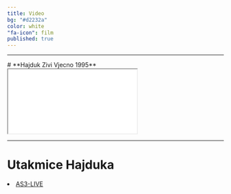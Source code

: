 ```yaml
---
title: Video
bg: "#d2232a"
color: white
"fa-icon": film
published: true
---
```

<hr>
# **Hajduk Zivi Vjecno 1995**

<div class="icontain"><iframe src="//www.youtube.com/embed/zr1gVdwDPSE" allowfullscreen></iframe></div>

<hr>

<div class="aligncenter">
     <script type="text/javascript">
       	amzn_assoc_ad_type = "banner";
	amzn_assoc_marketplace = "amazon";
	amzn_assoc_region = "US";
	amzn_assoc_placement = "assoc_banner_placement_default";
	amzn_assoc_banner_type = "ez";
	amzn_assoc_p = "13";
	amzn_assoc_width = "468";
	amzn_assoc_height = "60";
	amzn_assoc_tracking_id = "lightdiscount-20";
	amzn_assoc_linkid = "086d59af63b0ac7f6fe02df96c1eb20d";
     </script>
     <script src="//z-na.amazon-adsystem.com/widgets/q?ServiceVersion=20070822&Operation=GetScript&ID=OneJS&WS=1"></script>
    </div>



# **Utakmice Hajduka**

 <li><a href="http://sportsvideoline3.pw/player?channel=arena3" target="_blank">AS3-LIVE</a></li>

